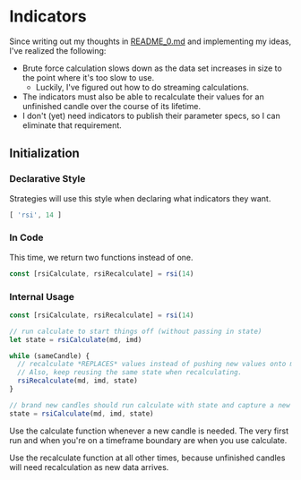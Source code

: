 # Indicators

Since writing out my thoughts in [README\_0.md](README_0.md) and implementing my ideas,
I've realized the following:

* Brute force calculation slows down as the data set increases in size to the point where it's too slow to use.
  * Luckily, I've figured out how to do streaming calculations.
* The indicators must also be able to recalculate their values for an unfinished candle over the course of its lifetime.
* I don't (yet) need indicators to publish their parameter specs, so I can eliminate that requirement.

## Initialization

### Declarative Style

Strategies will use this style when declaring what indicators they want.

```javascript
[ 'rsi', 14 ]
```

### In Code

This time, we return two functions instead of one.

```javascript
const [rsiCalculate, rsiRecalculate] = rsi(14)
```

### Internal Usage

```javascript
const [rsiCalculate, rsiRecalculate] = rsi(14)

// run calculate to start things off (without passing in state)
let state = rsiCalculate(md, imd) 

while (sameCandle) {
  // recalculate *REPLACES* values instead of pushing new values onto md and imd.
  // Also, keep reusing the same state when recalculating.
  rsiRecalculate(md, imd, state)
}

// brand new candles should run calculate with state and capture a new state
state = rsiCalculate(md, imd, state) 
```

Use the calculate function whenever a new candle is needed.  The very first run and when you're on a timeframe boundary
are when you use calculate.

Use the recalculate function at all other times, because unfinished candles will need recalculation as new data arrives.
